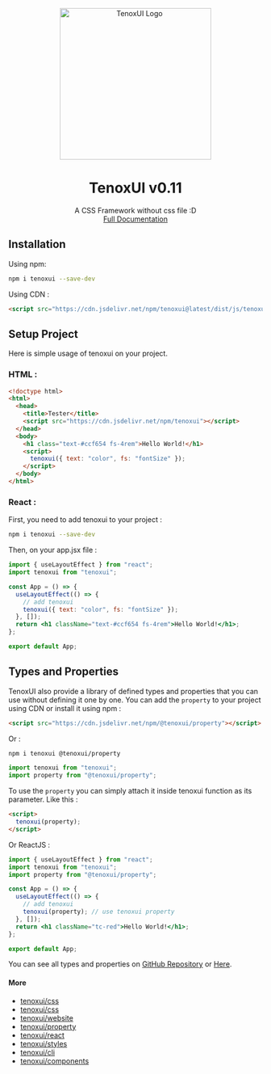 <p align="center">
<a href="https://tenoxui.web.app/">
<img src="https://tenoxui.web.app/img/tenoxui.svg" alt="TenoxUI Logo" width='300' height='300'
 >
</a>
</p>
<h1 align="center">TenoxUI v0.11</h1>
<p align="center">
A CSS Framework without css file :D
<br>
<a href="https://tenoxui.web.app/docs/start">Full Documentation</a>
</p>

<h2>Installation</h2>

Using npm:

```bash
npm i tenoxui --save-dev
```

Using CDN :

```html
<script src="https://cdn.jsdelivr.net/npm/tenoxui@latest/dist/js/tenoxui.min.js"></script>
```

<h2>Setup Project</h2>

Here is simple usage of tenoxui on your project.

### HTML :

```html
<!doctype html>
<html>
  <head>
    <title>Tester</title>
    <script src="https://cdn.jsdelivr.net/npm/tenoxui"></script>
  </head>
  <body>
    <h1 class="text-#ccf654 fs-4rem">Hello World!</h1>
    <script>
      tenoxui({ text: "color", fs: "fontSize" });
    </script>
  </body>
</html>
```

### React :

First, you need to add tenoxui to your project :

```sh
npm i tenoxui --save-dev
```

Then, on your app.jsx file :

```jsx
import { useLayoutEffect } from "react";
import tenoxui from "tenoxui";

const App = () => {
  useLayoutEffect(() => {
    // add tenoxui
    tenoxui({ text: "color", fs: "fontSize" });
  }, []);
  return <h1 className="text-#ccf654 fs-4rem">Hello World!</h1>;
};

export default App;
```

<h2>Types and Properties</h2>

TenoxUI also provide a library of defined types and properties that you can use without defining it one by one. You can add the `property` to your project using CDN or install it using npm :

```html
<script src="https://cdn.jsdelivr.net/npm/@tenoxui/property"></script>
```

Or :

```sh
npm i tenoxui @tenoxui/property
```

```jsx
import tenoxui from "tenoxui";
import property from "@tenoxui/property";
```

To use the `property` you can simply attach it inside tenoxui function as its parameter. Like this :

```html
<script>
  tenoxui(property);
</script>
```

Or ReactJS :

```jsx
import { useLayoutEffect } from "react";
import tenoxui from "tenoxui";
import property from "@tenoxui/property";

const App = () => {
  useLayoutEffect(() => {
    // add tenoxui
    tenoxui(property); // use tenoxui property
  }, []);
  return <h1 className="tc-red">Hello World!</h1>;
};

export default App;
```

You can see all types and properties on [GitHub Repository](https://github.com/tenoxui/property) or [Here](https://tenoxui.github.io/property).

<h4>More</h4>

- [tenoxui/css](https://github.com/tenoxui/core)
- [tenoxui/css](https://github.com/tenoxui/css)
- [tenoxui/website](https://github.com/tenoxui/website)
- [tenoxui/property](https://github.com/tenoxui/property)
- [tenoxui/react](https://github.com/tenoxui/react)
- [tenoxui/styles](https://github.com/tenoxui/styles)
- [tenoxui/cli](https://github.com/tenoxui/cli)
- [tenoxui/components](https://github.com/tenoxui/components)
